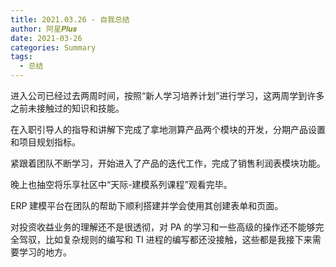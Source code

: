 ```yaml
---
title: 2021.03.26 - 自我总结
author: 阿星𝑷𝒍𝒖𝒔
date: 2021-03-26
categories: Summary
tags:
  - 总结
---
```


进入公司已经过去两周时间，按照“新人学习培养计划”进行学习，这两周学到许多之前未接触过的知识和技能。

在入职引导人的指导和讲解下完成了拿地测算产品两个模块的开发，分期产品设置和项目规划指标。

紧跟着团队不断学习，开始进入了产品的迭代工作，完成了销售利润表模块功能。

晚上也抽空将乐享社区中“天际-建模系列课程”观看完毕。

ERP 建模平台在团队的帮助下顺利搭建并学会使用其创建表单和页面。

对投资收益业务的理解还不是很透彻，对 PA 的学习和一些高级的操作还不能够完全驾驭，比如复杂规则的编写和 TI 进程的编写都还没接触，这些都是我接下来需要学习的地方。
